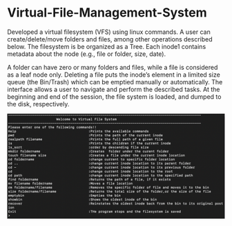 # Virtual-File-Management-System
Developed a virtual filesystem (VFS) using linux commands. A user can create/delete/move folders and files, among other operations described below. The filesystem is be organized as a Tree. Each inode1 contains metadata about the node (e.g., file or folder, size, date).
 
A folder can have zero or many folders and files, while a file is considered as a leaf node only. 
Deleting a file puts the inode’s element in a limited size queue (the Bin/Trash) which can be emptied manually or automatically. 
The interface allows a user to navigate and perform the described tasks. 
At the beginning and end of the session, the file system is loaded, and dumped to the disk, respectively.

![Demo User Interface](https://github.com/Dev-Kalavadia/Virtual-File-Management-System/blob/main/vfs.png)
